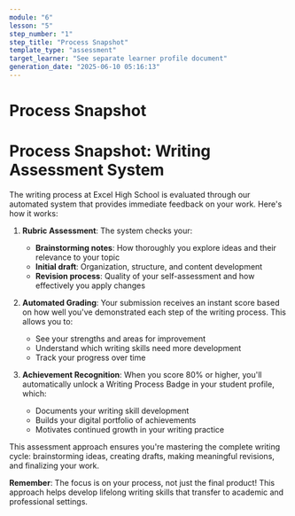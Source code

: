 ```yaml
---
module: "6"
lesson: "5"
step_number: "1"
step_title: "Process Snapshot"
template_type: "assessment"
target_learner: "See separate learner profile document"
generation_date: "2025-06-10 05:16:13"
---
```


# Process Snapshot

# Process Snapshot: Writing Assessment System

The writing process at Excel High School is evaluated through our automated system that provides immediate feedback on your work. Here's how it works:

1. **Rubric Assessment**: The system checks your:
   - **Brainstorming notes**: How thoroughly you explore ideas and their relevance to your topic
   - **Initial draft**: Organization, structure, and content development
   - **Revision process**: Quality of your self-assessment and how effectively you apply changes

2. **Automated Grading**: Your submission receives an instant score based on how well you've demonstrated each step of the writing process. This allows you to:
   - See your strengths and areas for improvement
   - Understand which writing skills need more development
   - Track your progress over time

3. **Achievement Recognition**: When you score 80% or higher, you'll automatically unlock a Writing Process Badge in your student profile, which:
   - Documents your writing skill development
   - Builds your digital portfolio of achievements
   - Motivates continued growth in your writing practice

This assessment approach ensures you're mastering the complete writing cycle: brainstorming ideas, creating drafts, making meaningful revisions, and finalizing your work.

**Remember**: The focus is on your process, not just the final product! This approach helps develop lifelong writing skills that transfer to academic and professional settings.